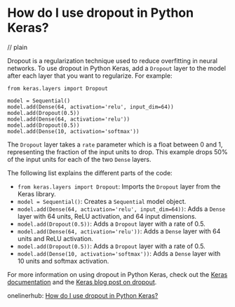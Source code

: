 # How do I use dropout in Python Keras?
// plain

Dropout is a regularization technique used to reduce overfitting in neural networks. To use dropout in Python Keras, add a `Dropout` layer to the model after each layer that you want to regularize. For example:

```
from keras.layers import Dropout

model = Sequential()
model.add(Dense(64, activation='relu', input_dim=64))
model.add(Dropout(0.5))
model.add(Dense(64, activation='relu'))
model.add(Dropout(0.5))
model.add(Dense(10, activation='softmax'))
```

The `Dropout` layer takes a `rate` parameter which is a float between 0 and 1, representing the fraction of the input units to drop. This example drops 50% of the input units for each of the two `Dense` layers.

The following list explains the different parts of the code:

* `from keras.layers import Dropout`: Imports the `Dropout` layer from the Keras library.
* `model = Sequential()`: Creates a `Sequential` model object.
* `model.add(Dense(64, activation='relu', input_dim=64))`: Adds a `Dense` layer with 64 units, ReLU activation, and 64 input dimensions.
* `model.add(Dropout(0.5))`: Adds a `Dropout` layer with a rate of 0.5.
* `model.add(Dense(64, activation='relu'))`: Adds a `Dense` layer with 64 units and ReLU activation.
* `model.add(Dropout(0.5))`: Adds a `Dropout` layer with a rate of 0.5.
* `model.add(Dense(10, activation='softmax'))`: Adds a `Dense` layer with 10 units and softmax activation.

For more information on using dropout in Python Keras, check out the [Keras documentation](https://keras.io/layers/core/#dropout) and the [Keras blog post on dropout](https://blog.keras.io/how-convolutional-neural-networks-see-the-world.html).

onelinerhub: [How do I use dropout in Python Keras?](https://onelinerhub.com/python-keras/how-do-i-use-dropout-in-python-keras)